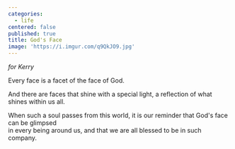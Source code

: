 ```yaml
---
categories:
  - life
centered: false
published: true
title: God's Face
image: 'https://i.imgur.com/q9QkJO9.jpg'
---
```

_for Kerry_

Every face 
is a facet
of the face of God.

And there are faces
that shine with a special light,
a reflection of what shines
within us all.

When such a soul 
passes from this world,
it is our  reminder 
that God's face can be glimpsed  
in every being around us,
and that we are all blessed
to be in such company.
